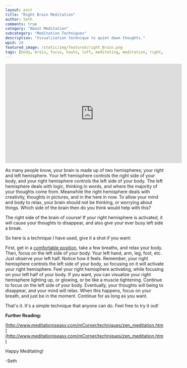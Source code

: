 ```yaml
---
layout: post
title: "Right Brain Meditation"
author: Seth
comments: true
category: "About Meditation"
subcategory: "Meditation Techniques"
description: "Visualization technique to quiet down thoughts."
wpid: 28
featured_image: /static/img/featured/right_Brain.png
tags: [body, brain, focus, howto, left, meditating, meditation, right, technique, video, visualization, visualize, YouTube]
---
```


<iframe width="560" height="315" src="https://www.youtube.com/embed/0w7oYGLY4zc" frameborder="0" allowfullscreen></iframe>

As many people know, your brain is made up of two hemispheres; your right and left hemisphere. Your left hemisphere controls the right side of your body, and your right hemisphere controls the left side of your body. The left hemisphere deals with logic, thinking in words, and where the majority of your thoughts come from. Meanwhile the right hemisphere deals with creativity, thoughts in pictures, and in the here in now. To allow your mind and body to relax, your brain should not be thinking, or worrying about things. Which side of the brain then do you think would help with this?

The right side of the brain of course! If your right hemisphere is activated, it will cause your thoughts to disappear, and also give your ever busy left side a break.

So here is a technique I have used, give it a shot if you want:

First, get in a [comfortable position](/about-meditation/meditation-postures/"), take a few breaths, and relax your body. Then, focus on the left side of your body. Your left hand, arm, leg, foot, etc. Just observe your left half. Notice how it feels. Remember, your right hemisphere controls the left side of your body, so focusing on it will activate your right hemisphere. Feel your right hemisphere activating, while focusing on your left half of your body. If you want, you can visualize your right hemisphere lighting up, or glowing, or be like a muscle tightening. Continue to focus on the left side of your body. Eventually, your thoughts will being to disappear, and your mind will relax. When this happens, focus on your breath, and just be in the moment. Continue for as long as you want.

That's it. It's a simple technique that anyone can do. Feel free to try it out!

**Further Reading:**

[http://www.meditationiseasy.com/mCorner/techniques/zen_meditation.htm](http://www.meditationiseasy.com/mCorner/techniques/zen_meditation.htm)

Happy Meditating!

-Seth